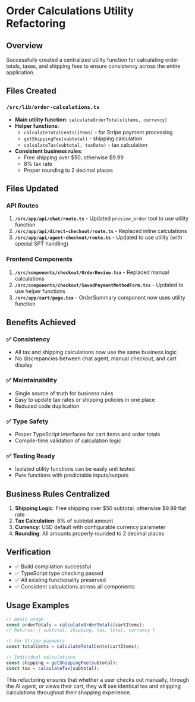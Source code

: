 # Order Calculations Utility Refactoring

## Overview
Successfully created a centralized utility function for calculating order totals, taxes, and shipping fees to ensure consistency across the entire application.

## Files Created

### `/src/lib/order-calculations.ts`
- **Main utility function**: `calculateOrderTotals(items, currency)`
- **Helper functions**: 
  - `calculateTotalCents(items)` - for Stripe payment processing
  - `getShippingFee(subtotal)` - shipping calculation
  - `calculateTax(subtotal, taxRate)` - tax calculation
- **Consistent business rules**:
  - Free shipping over $50, otherwise $9.99
  - 8% tax rate
  - Proper rounding to 2 decimal places

## Files Updated

### API Routes
1. **`/src/app/api/chat/route.ts`** - Updated `preview_order` tool to use utility function
2. **`/src/app/api/direct-checkout/route.ts`** - Replaced inline calculations
3. **`/src/app/api/agent-checkout/route.ts`** - Updated to use utility (with special SPT handling)

### Frontend Components
1. **`/src/components/checkout/OrderReview.tsx`** - Replaced manual calculations
2. **`/src/components/checkout/SavedPaymentMethodForm.tsx`** - Updated to use helper functions
3. **`/src/app/cart/page.tsx`** - OrderSummary component now uses utility function

## Benefits Achieved

### ✅ **Consistency**
- All tax and shipping calculations now use the same business logic
- No discrepancies between chat agent, manual checkout, and cart display

### ✅ **Maintainability** 
- Single source of truth for business rules
- Easy to update tax rates or shipping policies in one place
- Reduced code duplication

### ✅ **Type Safety**
- Proper TypeScript interfaces for cart items and order totals
- Compile-time validation of calculation logic

### ✅ **Testing Ready**
- Isolated utility functions can be easily unit tested
- Pure functions with predictable inputs/outputs

## Business Rules Centralized

1. **Shipping Logic**: Free shipping over $50 subtotal, otherwise $9.99 flat rate
2. **Tax Calculation**: 8% of subtotal amount
3. **Currency**: USD default with configurable currency parameter
4. **Rounding**: All amounts properly rounded to 2 decimal places

## Verification

- ✅ Build compilation successful
- ✅ TypeScript type checking passed
- ✅ All existing functionality preserved
- ✅ Consistent calculations across all components

## Usage Examples

```typescript
// Basic usage
const orderTotals = calculateOrderTotals(cartItems);
// Returns: { subtotal, shipping, tax, total, currency }

// For Stripe payments
const totalCents = calculateTotalCents(cartItems);

// Individual calculations
const shipping = getShippingFee(subtotal);
const tax = calculateTax(subtotal);
```

This refactoring ensures that whether a user checks out manually, through the AI agent, or views their cart, they will see identical tax and shipping calculations throughout their shopping experience.